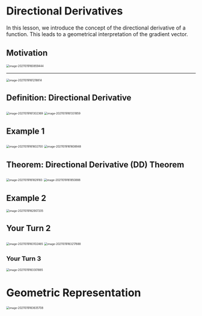 # Directional Derivatives

In this lesson, we introduce the concept of the directional derivative of a function. This leads to a geometrical interpretation of the gradient vector.

## Motivation

<img src="D:\dev\AllNote\.mdnote\assets\image-20211019160859444.png" alt="image-20211019160859444" style="zoom:50%;" />

---

<img src="D:\dev\AllNote\.mdnote\assets\image-20211019161218814.png" alt="image-20211019161218814" style="zoom:50%;" />

## Definition: Directional Derivative

<img src="D:\dev\AllNote\.mdnote\assets\image-20211019161302369.png" alt="image-20211019161302369" style="zoom:50%;" />

<img src="D:\dev\AllNote\.mdnote\assets\image-20211019161331859.png" alt="image-20211019161331859" style="zoom:50%;" />

## Example 1

<img src="D:\dev\AllNote\.mdnote\assets\image-20211019161602700.png" alt="image-20211019161602700" style="zoom:50%;" />

<img src="D:\dev\AllNote\.mdnote\assets\image-20211019161608948.png" alt="image-20211019161608948" style="zoom:50%;" />

## Theorem: Directional Derivative (DD) Theorem

<img src="D:\dev\AllNote\.mdnote\assets\image-20211019161829183.png" alt="image-20211019161829183" style="zoom:50%;" />

<img src="D:\dev\AllNote\.mdnote\assets\image-20211019161850888.png" alt="image-20211019161850888" style="zoom:50%;" />

## Example 2

<img src="D:\dev\AllNote\.mdnote\assets\image-20211019162907205.png" alt="image-20211019162907205" style="zoom:50%;" />

## Your Turn 2

<img src="D:\dev\AllNote\.mdnote\assets\image-20211019163102465.png" alt="image-20211019163102465" style="zoom:50%;" />

<img src="D:\dev\AllNote\.mdnote\assets\image-20211019163217688.png" alt="image-20211019163217688" style="zoom:50%;" />

### Your Turn 3

<img src="D:\dev\AllNote\.mdnote\assets\image-20211019163301885.png" alt="image-20211019163301885" style="zoom:50%;" />

# Geometric Representation

<img src="D:\dev\AllNote\.mdnote\assets\image-20211019163635708.png" alt="image-20211019163635708" style="zoom:50%;" />